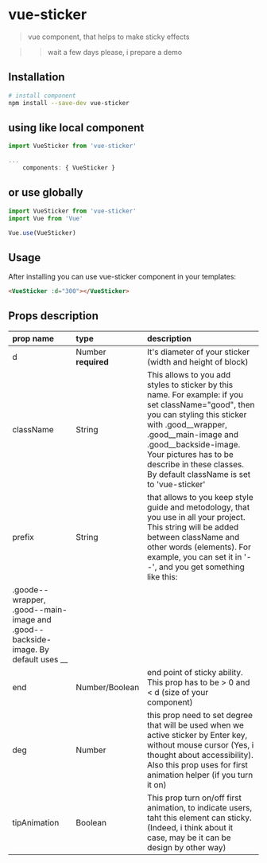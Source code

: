 # vue-sticker

> vue component, that helps to make sticky effects

>> wait a few days please, i prepare a demo

## Installation

``` bash
# install component
npm install --save-dev vue-sticker
```

## using like local component
``` js
import VueSticker from 'vue-sticker'

...
    components: { VueSticker }
```

## or use globally
``` js
import VueSticker from 'vue-sticker'
import Vue from 'Vue'

Vue.use(VueSticker)
```

## Usage

After installing you can use vue-sticker component in your templates:

```html
<VueSticker :d="300"></VueSticker>
```

## Props description

| prop name | type | description |
|:--        |:--   |:--          |
| d | Number **required** | It's diameter of your sticker (width and height of block) |
| className | String | This allows to you add styles to sticker by this name. For example: if you set className="good", then you can styling this sticker with .good__wrapper, .good__main-image and .good__backside-image. Your pictures has to be describe in these classes. By default className is set to 'vue-sticker'|
| prefix | String | that allows to you keep style guide and metodology, that you use in all your project. This string will be added between className and other words (elements). For example, you can set it in '--', and you get something like this:
.goode--wrapper, .good--main-image and .good--backside-image. By default uses __ |
| end | Number/Boolean | end point of sticky ability. This prop has to be > 0 and < d (size of your component) |
| deg | Number | this prop need to set degree that will be used when we active sticker by Enter key, without mouse cursor (Yes, i thought about accessibility). Also this prop uses for first animation helper (if you turn it on) |
| tipAnimation | Boolean | This prop turn on/off first animation, to indicate users, taht this element can sticky. (Indeed, i think about it case, may be it can be design by other way) |
